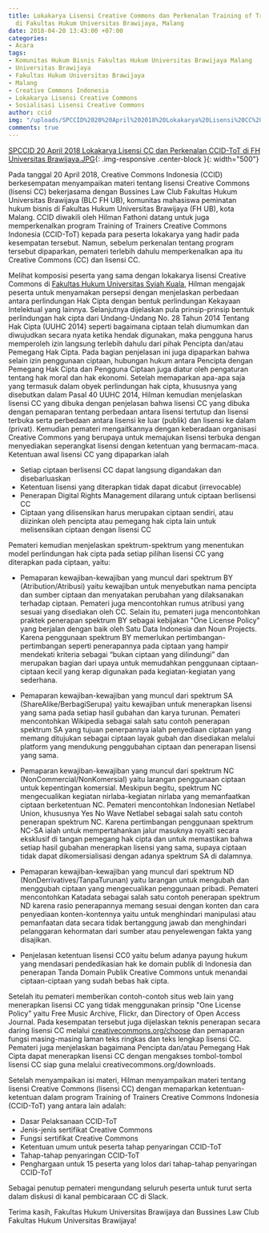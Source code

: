 ```yaml
---
title: Lokakarya Lisensi Creative Commons dan Perkenalan Training of Trainers CCID
  di Fakultas Hukum Universitas Brawijaya, Malang
date: 2018-04-20 13:43:00 +07:00
categories:
- Acara
tags:
- Komunitas Hukum Bisnis Fakultas Hukum Universitas Brawijaya Malang
- Universitas Brawijaya
- Fakultas Hukum Universitas Brawijaya
- Malang
- Creative Commons Indonesia
- Lokakarya Lisensi Creative Commons
- Sosialisasi Lisensi Creative Commons
author: ccid
img: "/uploads/SPCCID%2020%20April%202018%20Lokakarya%20Lisensi%20CC%20dan%20Perkenalan%20CCID-ToT%20di%20FH%20Universitas%20Brawijaya.JPG"
comments: true
---
```


[SPCCID 20 April 2018 Lokakarya Lisensi CC dan Perkenalan CCID-ToT di FH Universitas Brawijaya.JPG](/uploads/SPCCID%2020%20April%202018%20Lokakarya%20Lisensi%20CC%20dan%20Perkenalan%20CCID-ToT%20di%20FH%20Universitas%20Brawijaya.JPG){: .img-responsive .center-block }{: width="500"}

Pada tanggal 20 April 2018, Creative Commons Indonesia (CCID) berkesempatan menyampaikan materi tentang lisensi Creative Commons (lisensi CC) bekerjasama dengan Bussines Law Club Fakultas Hukum Universitas Brawijaya (BLC FH UB), komunitas mahasiswa peminatan hukum bisnis di Fakultas Hukum Universitas Brawijaya (FH UB), kota Malang. CCID diwakili oleh Hilman Fathoni datang untuk juga memperkenalkan program Training of Trainers Creative Commons Indonesia (CCID-ToT) kepada para peserta lokakarya yang hadir pada kesempatan tersebut. Namun, sebelum perkenalan tentang program tersebut dipaparkan, pemateri terlebih dahulu memperkenalkan apa itu Creative Commons (CC) dan lisensi CC.

Melihat komposisi peserta yang sama dengan lokakarya lisensi Creative Commons di [Fakultas Hukum Universitas Syiah Kuala](http://creativecommons.or.id/2018/03/lokakarya-lisensi-cc-dan-perkenalan-program-training-of-trainers-creative-commons-indonesia-di-universitas-syiah-kuala-aceh/), Hilman mengajak peserta untuk menyamakan persepsi dengan menjelaskan perbedaan antara perlindungan Hak Cipta dengan bentuk perlindungan Kekayaan Intelektual yang lainnya. Selanjutnya dijelaskan pula prinsip-prinsip bentuk perlindungan hak cipta dari Undang-Undang No. 28 Tahun 2014 Tentang Hak Cipta (UUHC 2014) seperti bagaimana ciptaan telah diumumkan dan diwujudkan secara nyata ketika hendak digunakan, maka pengguna harus memperoleh izin langsung terlebih dahulu dari pihak Pencipta dan/atau Pemegang Hak Cipta. Pada bagian penjelasan ini juga dipaparkan bahwa selain izin penggunaan ciptaan, hubungan hukum antara Pencipta dengan Pemegang Hak Cipta dan Pengguna Ciptaan juga diatur oleh pengaturan tentang hak moral dan hak ekonomi. Setelah memaparkan apa-apa saja yang termasuk dalam obyek perlindungan hak cipta, khususnya yang disebutkan dalam Pasal 40 UUHC 2014, Hilman kemudian menjelaskan lisensi CC yang dibuka dengan penjelasan bahwa lisensi CC yang dibuka dengan pemaparan tentang perbedaan antara lisensi tertutup dan lisensi terbuka serta perbedaan antara lisensi ke luar (publik) dan lisensi ke dalam (privat). Kemudian pemateri mengaitkannya dengan keberadaan organisasi Creative Commons yang berupaya untuk memajukan lisensi terbuka dengan menyediakan seperangkat lisensi dengan ketentuan yang bermacam-maca. Ketentuan awal lisensi CC yang dipaparkan ialah 

* Setiap ciptaan berlisensi CC dapat langsung digandakan dan disebarluaskan
* Ketentuan lisensi yang diterapkan tidak dapat dicabut (irrevocable)
* Penerapan Digital Rights Management dilarang untuk ciptaan berlisensi CC
* Ciptaan yang dilisensikan harus merupakan ciptaan sendiri, atau diizinkan oleh pencipta atau pemegang hak cipta lain untuk melisensikan ciptaan dengan lisensi CC
 
Pemateri kemudian menjelaskan spektrum-spektrum yang menentukan model perlindungan hak cipta pada setiap pilihan lisensi CC yang diterapkan pada ciptaan, yaitu:

* Pemaparan kewajiban-kewajiban yang muncul dari spektrum BY (Atribution/Atribusi) yaitu kewajiban untuk menyebutkan nama pencipta dan sumber ciptaan dan menyatakan perubahan yang dilaksanakan terhadap ciptaan. Pemateri juga mencontohkan rumus atribusi yang sesuai yang disediakan oleh CC. Selain itu, pemateri juga mencontohkan praktek penerapan spektrum BY sebagai kebijakan "One License Policy" yang berjalan dengan baik oleh Satu Data Indonesia dan Noun Projects. Karena penggunaan spektrum BY memerlukan pertimbangan-pertimbangan seperti penerapannya pada ciptaan yang hampir mendekati kriteria sebagai “bukan ciptaan yang dilindungi” dan merupakan bagian dari upaya untuk memudahkan penggunaan ciptaan-ciptaan kecil yang kerap digunakan pada kegiatan-kegiatan yang sederhana.

* Pemaparan kewajiban-kewajiban yang muncul dari spektrum SA (ShareAlike/BerbagiSerupa) yaitu kewajiban untuk menerapkan lisensi yang sama pada setiap hasil gubahan dan karya turunan. Pemateri mencontohkan Wikipedia sebagai salah satu contoh penerapan spektrum SA yang tujuan penerpannya ialah penyediaan ciptaan yang memang ditujukan sebagai ciptaan layak gubah dan disediakan melalui platform yang mendukung penggubahan ciptaan dan penerapan lisensi yang sama.

* Pemaparan kewajiban-kewajiban yang muncul dari spektrum NC (NonCommercial/NonKomersial) yaitu larangan penggunaan ciptaan untuk kepentingan komersial. Meskipun begitu, spektrum NC mengecualikan kegiatan nirlaba-kegiatan nirlaba yang memanfaatkan ciptaan berketentuan NC. Pemateri mencontohkan Indonesian Netlabel Union, khususnya Yes No Wave Netlabel sebagai salah satu contoh penerapan spektrum NC. Karena pertimbangan penggunaan spektrum NC-SA ialah untuk mempertahankan jalur masuknya royalti secara eksklusif di tangan pemegang hak cipta dan untuk memastikan bahwa setiap hasil gubahan menerapkan lisensi yang sama, supaya ciptaan tidak dapat dikomersialisasi dengan adanya spektrum SA di dalamnya.

* Pemaparan kewajiban-kewajiban yang muncul dari spektrum ND (NonDerrivatives/TanpaTurunan) yaitu larangan untuk mengubah dan menggubah ciptaan yang mengecualikan penggunaan pribadi. Pemateri mencontohkan Katadata sebagai salah satu contoh penerapan spektrum ND karena rasio penerapannya memang sesuai dengan konten dan cara penyediaan konten-kontennya yaitu untuk menghindari manipulasi atau pemanfaatan data secara tidak bertanggung jawab dan menghindari pelanggaran kehormatan dari sumber atau penyelewengan fakta yang disajikan.

* Penjelasan ketentuan lisensi CC0 yaitu belum adanya payung hukum yang mendasari pendedikasian hak ke domain publik di Indonesia dan penerapan Tanda Domain Publik Creative Commons untuk menandai ciptaan-ciptaan yang sudah bebas hak cipta.

Setelah itu pemateri memberikan contoh-contoh situs web lain yang menerapkan lisensi CC yang tidak menggunakan prinsip "One License Policy" yaitu Free Music Archive, Flickr, dan Directory of Open Access Journal.  Pada kesempatan tersebut juga dijelaskan teknis penerapan secara daring lisensi CC melalui [creativecommons.org/choose](creativecommons.org/choose) dan pemaparan fungsi masing-masing laman teks ringkas dan teks lengkap lisensi CC. Pemateri juga menjelaskan bagaimana Pencipta dan/atau Pemegang Hak Cipta dapat menerapkan lisensi CC dengan mengakses tombol-tombol lisensi CC siap guna melalui creativecommons.org/downloads. 

Setelah menyampaikan isi materi, Hilman menyampaikan  materi tentang lisensi Creative Commons (lisensi CC) dengan memaparkan ketentuan-ketentuan dalam program Training of Trainers Creative Commons Indonesia (CCID-ToT) yang antara lain adalah:

* Dasar Pelaksanaan CCID-ToT
* Jenis-jenis sertifikat Creative Commons
* Fungsi sertifikat Creative Commons
* Ketentuan umum untuk peserta tahap penyaringan CCID-ToT
* Tahap-tahap penyaringan CCID-ToT
* Penghargaan untuk 15 peserta yang lolos dari tahap-tahap penyaringan CCID-ToT

Sebagai penutup pemateri mengundang seluruh peserta untuk turut serta dalam diskusi di kanal pembicaraan CC di Slack.

Terima kasih, Fakultas Hukum Universitas Brawijaya dan Bussines Law Club Fakultas Hukum Universitas Brawijaya!